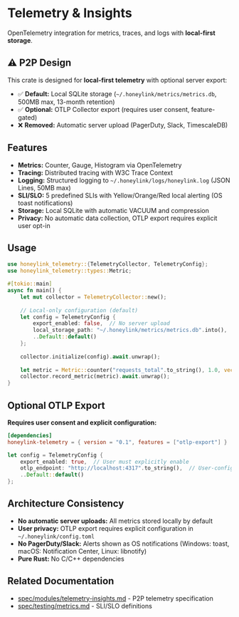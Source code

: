 # Telemetry & Insights

OpenTelemetry integration for metrics, traces, and logs with **local-first storage**.

## ⚠️ P2P Design

This crate is designed for **local-first telemetry** with optional server export:

- ✅ **Default:** Local SQLite storage (`~/.honeylink/metrics/metrics.db`, 500MB max, 13-month retention)
- ✅ **Optional:** OTLP Collector export (requires user consent, feature-gated)
- ❌ **Removed:** Automatic server upload (PagerDuty, Slack, TimescaleDB)

## Features

- **Metrics:** Counter, Gauge, Histogram via OpenTelemetry
- **Tracing:** Distributed tracing with W3C Trace Context
- **Logging:** Structured logging to `~/.honeylink/logs/honeylink.log` (JSON Lines, 50MB max)
- **SLI/SLO:** 5 predefined SLIs with Yellow/Orange/Red local alerting (OS toast notifications)
- **Storage:** Local SQLite with automatic VACUUM and compression
- **Privacy:** No automatic data collection, OTLP export requires explicit user opt-in

## Usage

```rust
use honeylink_telemetry::{TelemetryCollector, TelemetryConfig};
use honeylink_telemetry::types::Metric;

#[tokio::main]
async fn main() {
    let mut collector = TelemetryCollector::new();
    
    // Local-only configuration (default)
    let config = TelemetryConfig {
        export_enabled: false,  // No server upload
        local_storage_path: "~/.honeylink/metrics/metrics.db".into(),
        ..Default::default()
    };
    
    collector.initialize(config).await.unwrap();
    
    let metric = Metric::counter("requests_total".to_string(), 1.0, vec![]);
    collector.record_metric(metric).await.unwrap();
}
```

## Optional OTLP Export

**Requires user consent and explicit configuration:**

```toml
[dependencies]
honeylink-telemetry = { version = "0.1", features = ["otlp-export"] }
```

```rust
let config = TelemetryConfig {
    export_enabled: true,  // User must explicitly enable
    otlp_endpoint: "http://localhost:4317".to_string(),  // User-configured
    ..Default::default()
};
```

## Architecture Consistency

- **No automatic server uploads:** All metrics stored locally by default
- **User privacy:** OTLP export requires explicit configuration in `~/.honeylink/config.toml`
- **No PagerDuty/Slack:** Alerts shown as OS notifications (Windows: toast, macOS: Notification Center, Linux: libnotify)
- **Pure Rust:** No C/C++ dependencies

## Related Documentation

- [spec/modules/telemetry-insights.md](../../spec/modules/telemetry-insights.md) - P2P telemetry specification
- [spec/testing/metrics.md](../../spec/testing/metrics.md) - SLI/SLO definitions

